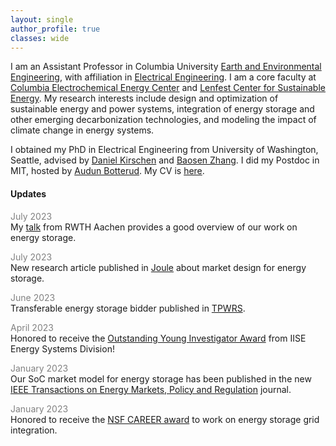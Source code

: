 ```yaml
---
layout: single
author_profile: true
classes: wide
---
```


I am an Assistant Professor in Columbia University [Earth and Environmental Engineering](https://eee.columbia.edu/), with affiliation in [Electrical Engineering](https://ee.columbia.edu/).
I am a core faculty at [Columbia Electrochemical Energy Center](https://ceec.engineering.columbia.edu/) and [Lenfest Center for Sustainable Energy](http://energy.columbia.edu/). My research interests include design and optimization of sustainable energy and power systems, integration of energy storage and other emerging decarbonization technologies, and modeling the impact of climate change in energy systems.

I obtained my PhD in Electrical Engineering from University of Washington, Seattle, advised by
[Daniel Kirschen](http://labs.ece.uw.edu/real/real_pe.html) and
[Baosen Zhang](https://zhangbaosen.github.io/). I did my Postdoc in MIT, hosted by [Audun Botterud](http://botterud.mit.edu/).
My CV is [here](assets/files/Xu_CV.pdf).



#### Updates
<span style="color:gray">July 2023</span>  
My [talk](assets/files/Xu_Aachen.pdf) from RWTH Aachen provides a good overview of our work on energy storage.

<span style="color:gray">July 2023</span>  
New research article published in [Joule](https://www.cell.com/joule/pdf/S2542-4351(23)00211-8.pdf) about market design for energy storage.

<span style="color:gray">June 2023</span>  
Transferable energy storage bidder published in [TPWRS](https://ieeexplore.ieee.org/document/10138051).

<span style="color:gray">April 2023</span>  
Honored to receive the [Outstanding Young Investigator Award](https://www.linkedin.com/posts/bolun-xu-07132373_honored-to-receive-the-iise-energy-systems-activity-7070032945574502400-SCC3?utm_source=share&utm_medium=member_desktop) from IISE Energy Systems Division!


<span style="color:gray">January 2023</span>  
Our SoC market model for energy storage has been published in the new
  <a class="post-link" href="https://ieeexplore.ieee.org/document/10021874">IEEE Transactions on Energy Markets, Policy and Regulation</a> journal.

<span style="color:gray">January 2023</span>  
Honored to receive the
  <a class="post-link" href="https://www.nsf.gov/awardsearch/showAward?AWD_ID=2239046&HistoricalAwards=false">NSF CAREER award</a> to work on energy storage grid integration.
